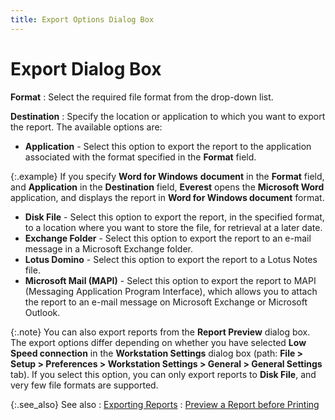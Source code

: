```yaml
---
title: Export Options Dialog Box
---
```


# Export Dialog Box


**Format**
: Select the required file format from the drop-down  list.


**Destination**
: Specify the location or application to which you  want to export the report. The available options are:

- **Application**  - Select this option to export the report to the application associated  with the format specified in the **Format**  field.



{:.example}
If you specify **Word 
 for Windows** **document** in  the **Format** field, and **Application**  in the **Destination** field, **Everest** opens the **Microsoft 
 Word** application, and displays the report in **Word 
 for Windows document** format.

- **Disk 
 File** - Select this option to export the report, in the specified  format, to a location where you want to store the file, for retrieval  at a later date.
- **Exchange 
 Folder** - Select this option to export the report to an e-mail message  in a Microsoft Exchange folder.
- **Lotus 
 Domino** - Select this option to export the report to a Lotus Notes  file.
- **Microsoft 
 Mail (MAPI)** - Select this option to export the report to MAPI (Messaging  Application Program Interface), which allows you to attach the report  to an e-mail message on Microsoft Exchange or Microsoft Outlook.



{:.note}
You can also export reports from the **Report Preview** dialog box. The export  options differ depending on whether you have selected **Low 
 Speed connection** in the **Workstation 
 Settings** dialog box (path: **File 
 &gt; Setup &gt; Preferences &gt; Workstation Settings &gt; General &gt; 
 General Settings** tab). If you select this option, you can only  export reports to **Disk File**, and  very few file formats are supported.


{:.see_also}
See also
: [Exporting Reports]({{site.rpt_baseurl}}/misc/exporting_reports.html)
: [Preview  a Report before Printing]({{site.rpt_baseurl}}/misc/preview_a_report_before_printing.html)
